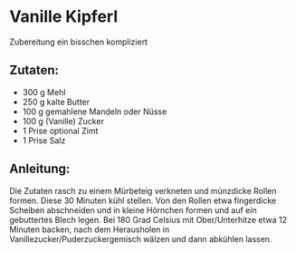 Vanille Kipferl
===
Zubereitung ein bisschen kompliziert

Zutaten:
---
- 300 g Mehl
- 250 g kalte Butter
- 100 g gemahlene Mandeln oder Nüsse
- 100 g (Vanille) Zucker
- 1 Prise optional Zimt
- 1 Prise Salz

Anleitung:
---
Die Zutaten rasch zu einem Mürbeteig verkneten und münzdicke Rollen formen. Diese 30 Minuten kühl stellen.
Von den Rollen etwa fingerdicke Scheiben abschneiden und in kleine Hörnchen formen und auf ein gebuttertes Blech legen.
Bei 180 Grad Celsius mit Ober/Unterhitze etwa 12 Minuten backen, nach dem Herausholen in Vanillezucker/Puderzuckergemisch wälzen und dann abkühlen lassen.